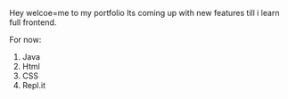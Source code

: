 Hey welcoe=me to my portfolio
Its coming up with new features till i learn full frontend.

For now:
1. Java
1. Html
1. CSS
2. Repl.it
